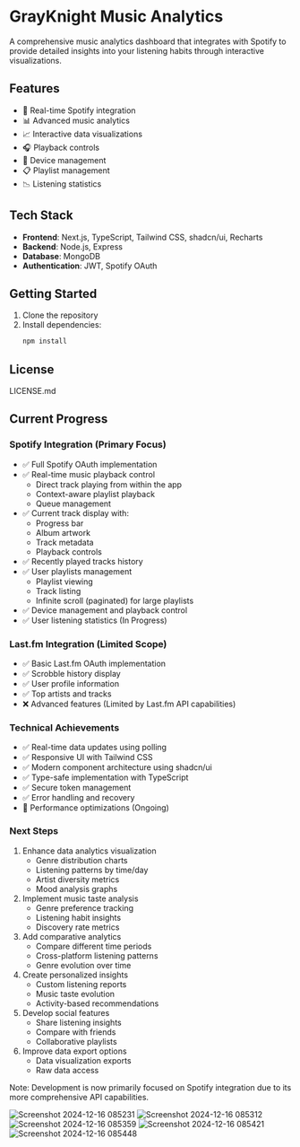 # GrayKnight Music Analytics

A comprehensive music analytics dashboard that integrates with Spotify to provide detailed insights into your listening habits through interactive visualizations.

## Features

- 🎵 Real-time Spotify integration
- 📊 Advanced music analytics
- 📈 Interactive data visualizations
- 🎧 Playback controls
- 📱 Device management
- 📋 Playlist management
- 📉 Listening statistics

## Tech Stack

- **Frontend**: Next.js, TypeScript, Tailwind CSS, shadcn/ui, Recharts
- **Backend**: Node.js, Express
- **Database**: MongoDB
- **Authentication**: JWT, Spotify OAuth

## Getting Started

1. Clone the repository
2. Install dependencies:
   ```bash
   npm install
## License

LICENSE.md

## Current Progress

### Spotify Integration (Primary Focus)

- ✅ Full Spotify OAuth implementation
- ✅ Real-time music playback control
  - Direct track playing from within the app
  - Context-aware playlist playback
  - Queue management
- ✅ Current track display with:
  - Progress bar
  - Album artwork
  - Track metadata
  - Playback controls
- ✅ Recently played tracks history
- ✅ User playlists management
  - Playlist viewing
  - Track listing
  - Infinite scroll (paginated) for large playlists
- ✅ Device management and playback control
- ✅ User listening statistics (In Progress)

### Last.fm Integration (Limited Scope)

- ✅ Basic Last.fm OAuth implementation
- ✅ Scrobble history display
- ✅ User profile information
- ✅ Top artists and tracks
- ❌ Advanced features (Limited by Last.fm API capabilities)

### Technical Achievements

- ✅ Real-time data updates using polling
- ✅ Responsive UI with Tailwind CSS
- ✅ Modern component architecture using shadcn/ui
- ✅ Type-safe implementation with TypeScript
- ✅ Secure token management
- ✅ Error handling and recovery
- 🔄 Performance optimizations (Ongoing)

### Next Steps

1. Enhance data analytics visualization
   - Genre distribution charts
   - Listening patterns by time/day
   - Artist diversity metrics
   - Mood analysis graphs
2. Implement music taste analysis
   - Genre preference tracking
   - Listening habit insights
   - Discovery rate metrics
3. Add comparative analytics
   - Compare different time periods
   - Cross-platform listening patterns
   - Genre evolution over time
4. Create personalized insights
   - Custom listening reports
   - Music taste evolution
   - Activity-based recommendations
5. Develop social features
   - Share listening insights
   - Compare with friends
   - Collaborative playlists
6. Improve data export options
   - Data visualization exports
   - Raw data access

Note: Development is now primarily focused on Spotify integration due to its more comprehensive API capabilities.


![Screenshot 2024-12-16 085231](https://github.com/user-attachments/assets/0a6d5d19-aefa-4456-b7a7-3e438f7cbcef)
![Screenshot 2024-12-16 085312](https://github.com/user-attachments/assets/6c813312-6d79-4301-bca8-875dd5705bc8)
![Screenshot 2024-12-16 085359](https://github.com/user-attachments/assets/7e18c1ec-c321-48ff-a9e0-e744f8428c80)
![Screenshot 2024-12-16 085421](https://github.com/user-attachments/assets/d7e5cf4f-7291-44a2-9908-570d0b227f44)
![Screenshot 2024-12-16 085448](https://github.com/user-attachments/assets/c4ad7cd1-b3b1-4b93-a61d-f34f7fca46b8)

